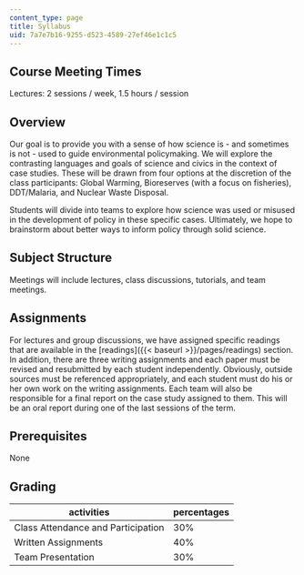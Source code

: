 ```yaml
---
content_type: page
title: Syllabus
uid: 7a7e7b16-9255-d523-4589-27ef46e1c1c5
---
```


Course Meeting Times
--------------------

Lectures: 2 sessions / week, 1.5 hours / session

Overview
--------

Our goal is to provide you with a sense of how science is - and sometimes is not - used to guide environmental policymaking. We will explore the contrasting languages and goals of science and civics in the context of case studies. These will be drawn from four options at the discretion of the class participants: Global Warming, Bioreserves (with a focus on fisheries), DDT/Malaria, and Nuclear Waste Disposal.

Students will divide into teams to explore how science was used or misused in the development of policy in these specific cases. Ultimately, we hope to brainstorm about better ways to inform policy through solid science.

Subject Structure
-----------------

Meetings will include lectures, class discussions, tutorials, and team meetings.

Assignments
-----------

For lectures and group discussions, we have assigned specific readings that are available in the [readings]({{< baseurl >}}/pages/readings) section. In addition, there are three writing assignments and each paper must be revised and resubmitted by each student independently. Obviously, outside sources must be referenced appropriately, and each student must do his or her own work on the writing assignments. Each team will also be responsible for a final report on the case study assigned to them. This will be an oral report during one of the last sessions of the term.

Prerequisites
-------------

None

Grading
-------

| activities | percentages |
| --- | --- |
| Class Attendance and Participation | 30% |
| Written Assignments | 40% |
| Team Presentation | 30%
